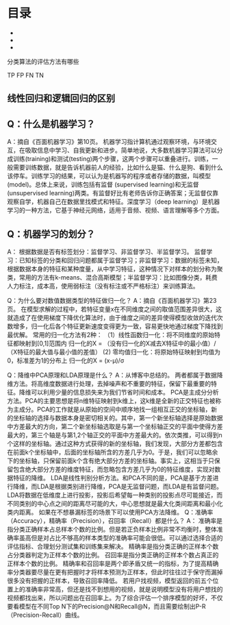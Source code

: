 # 目录
* []()
* []()
* []()

分类算法的评估方法有哪些

TP
FP
FN
TN

## 线性回归和逻辑回归的区别

## Q：什么是机器学习？
A：摘自《百面机器学习》第10页。
机器学习指计算机通过观察环境，与环境交互，在吸取信息中学习、自我更新和进步。简单地说，大多数机器学习算法可以分成训练(training)和测试(testing)两个步骤，这两个步骤可以重叠进行。训练，一般需要训练数据，就是告诉机器前人的经验，比如什么是猫、什么是狗、看到什么该停车。训练学习的结果，可以认为是机器写的程序或者存储的数据，叫模型(model)。总体上来说，训练包括有监督 (supervised learning)和无监督(unsupervised learning)两类。有监督好比有老师告诉你正确答案；无监督仅靠观察自学，机器自己在数据里找模式和特征。深度学习（deep learning）是机器学习的一种方法，它基于神经元网络，适用于音频、视频、语言理解等多个方面。

## Q：机器学习的划分？
A：
根据数据是否有标签划分：监督学习、非监督学习、半监督学习。
监督学习：已知标签的分类和回归问题都属于监督学习；非监督学习：数据的标签未知，根据数据本身的特征和某种度量，从中学习特征，这种情况下对样本的划分称为聚类，常用的方法有k-means、混合高斯模型；半监督学习：比如图像分类，耗费人力标注，成本高，使用弱标注（没有标注或不严格标注）来训练算法。

Q：为什么要对数值数据类型的特征做归一化？
A：摘自《百面机器学习》第23页。
在模型求解的过程中，若特征变量x在不同维度之间的取值范围差异很大，这就造成了在使用梯度下降优化算法时，由于维度之间的差异使得模型收敛的迭代次数增多，归一化后各个特征更新速度变得更为一致，容易更快地通过梯度下降找到最优解。
常用的归一化方法有2种：
（1）线性函数归一化：将不同维度的原始特征都映射到[0,1]范围内
归一化的X = 
（没有归一化的X减去X特征中的最小值）/（X特征的最大值与最小值的差值）
(2) 零均值归一化：将原始特征映射到均值为0，标准差为1的分布上
      归一化的X = (x-μ)/σ

Q：降维中PCA原理和LDA原理是什么？
A：从博客中总结的。
两者都属于数据降维方法。将高维度数据进行处理，去掉噪声和不重要的特征，保留下最重要的特征。降维可以利用少量的信息损失来为我们节省时间和成本。
PCA是主成分分析方法。PCA的主要思想是将n维特征映射到k维上，这k维是全新的正交特征也被称为主成分。PCA的工作就是从原始的空间中顺序地找一组相互正交的坐标轴，新的坐标轴的选择与数据本身是密切相关的。其中，第一个新坐标轴选择是原始数据中方差最大的方向，第二个新坐标轴选取是与第一个坐标轴正交的平面中使得方差最大的，第三个轴是与第1,2个轴正交的平面中方差最大的。依次类推，可以得到n个这样的坐标轴。通过这种方式获得的新的坐标轴，我们发现，大部分方差都包含在前面k个坐标轴中，后面的坐标轴所含的方差几乎为0。于是，我们可以忽略余下的坐标轴，只保留前面k个含有绝大部分方差的坐标轴。事实上，这相当于只保留包含绝大部分方差的维度特征，而忽略包含方差几乎为0的特征维度，实现对数据特征的降维。
LDA是线性判别分析方法。和PCA不同的是，PCA是基于方差进行降维，而LDA是根据类别进行降维，PCA是无监督问题，而LDA是有监督问题。LDA将数据在低维度上进行投影，投影后希望每一种类别的投影点尽可能接近，而不同类别的中心点之间的距离尽可能的大，中心思想就是最大化类间距离和最小化类内距离。
如果在不想暴漏标签的场景下可以使用PCA方法降维。
Q：准确率（Accuracy），精确率（Precision），召回率（Recall）都是什么？
A：
准确率是指分类正确样本占总样本个数的比例。但是若正负样本比例非常不均衡时，整体准确率虽高但是对占比不够高的样本类型的准确率可能会很低。可以通过选择合适的评估指标、合理划分测试集和训练集来解决。
精确率是指分类正确的正样本个数占分类器判定为正样本个数的比例。
召回率是指分类正确的正样本个数占真正的正样本个数的比例。
精确率和召回率是两个即矛盾又统一的指标，为了提高精确率分类器要尽量在更有把握时才将样本预测为正样本，但此时往往过于保守而漏掉很多没有把握的正样本，导致召回率降低。
若用户找视频，模型返回的前五个位置上的准确率非常高，但还是找不到想用的视频，就是说明模型没有将用户想找的视频都找出来，所以问题出在召回率上。为了综合评估一个排序模型的好坏，不仅要看模型在不同Top N下的Precision@N和Recall@N，而且需要绘制出P-R（Precision-Recall）曲线。

